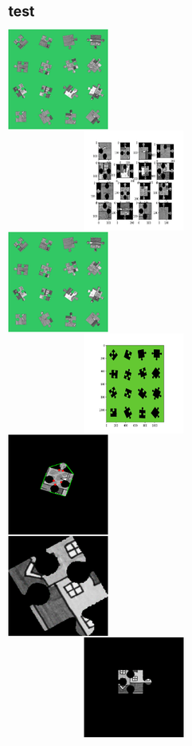 # test



<div align=left><img width="200" height="200" src="img_presentation/puzzle_unsolved.jpg"/></div>
<div align=center><img width="200" height="200" src="img_presentation/results.png"/></div>

<div align=left><img width="200" height="200" src="img_presentation/puzzle_unsolved.jpg"/></div>
<div align=center><img width="200" height="200" src="img_presentation/color_convert.png"/></div>


<div align=left><img width="200" height="200" src="img_presentation/convexity.png"/></div>

<div align=left><img width="200" height="200" src="img_presentation/piece_7.png"/></div>
<div align=center><img width="200" height="200" src="img_presentation/piece_new_7.png"/></div>
